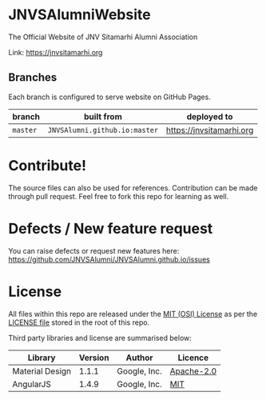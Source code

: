# JNVSAlumniWebsite

The Official Website of JNV Sitamarhi Alumni Association

Link: https://jnvsitamarhi.org

## Branches
Each branch is configured to serve website on GitHub Pages.

|branch|built from|deployed to|
|---|---|---|
|`master`|`JNVSAlumni.github.io:master`|https://jnvsitamarhi.org|

# Contribute!
The source files can also be used for references. Contribution can be made through pull request. Feel free to fork this repo for learning as well.

# Defects / New feature request
You can raise defects or request new features here: https://github.com/JNVSAlumni/JNVSAlumni.github.io/issues

# License
All files within this repo are released under the [MIT (OSI) License]( https://en.wikipedia.org/wiki/MIT_License) as per the [LICENSE file](https://github.com/JNVSAlumni/JNVSAlumni.github.io/blob/master/LICENSE) stored in the root of this repo. 

Third party libraries and license are summarised below:

|Library|Version|Author|Licence|
|---|---|---|---|
|Material Design|1.1.1|Google, Inc.|[Apache-2.0]( https://en.wikipedia.org/wiki/Apache_License)|
|AngularJS|1.4.9|Google, Inc.|[MIT]( https://en.wikipedia.org/wiki/MIT_License)|
